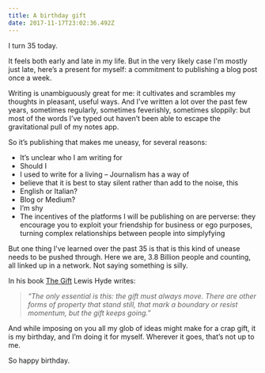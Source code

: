 ```yaml
---
title: A birthday gift
date: 2017-11-17T23:02:36.492Z
---
```

I turn 35 today.

It feels both early and late in my life. But in the very likely case  I'm mostly just late, here’s a present for myself: a commitment to publishing a blog post once a week.

Writing is unambiguously great for me: it cultivates and scrambles my thoughts in pleasant, useful ways. And I've written a lot over the past few years, sometimes regularly, sometimes feverishly, sometimes sloppily: but most of the words I’ve typed out haven’t been able to escape the gravitational pull of my notes app. 

So it’s publishing that makes me uneasy, for several reasons:

* It’s  unclear who I am writing for
* Should I
* I used to write for a living – Journalism has a way of
* believe that it is best to stay silent rather than add to the noise, this
* English or Italian? 
* Blog or Medium? 
* I’m shy
* The incentives of the platforms I will be publishing on are perverse: they encourage you to exploit your friendship for business or ego purposes, turning complex relationships between people into simplyfying

But one thing I've learned over the past 35 is that is this kind of unease needs to be pushed through. Here we are, 3.8 Billion people and counting, all linked up in a network. Not saying something is silly.

In his book [The Gift](https://www.amazon.com/Gift-Creativity-Artist-Modern-World/dp/0307279502/ref=pd_cp_14_1?_encoding=UTF8&psc=1&refRID=ET7ACV39RPR2Q3H1PYCS) Lewis Hyde writes:

> *“The only essential is this: the gift must always move. There are other forms of property that stand still, that mark a boundary or resist momentum, but the gift keeps going.”*

And while imposing on you all my glob of ideas might make for a crap gift, it is my birthday, and I’m doing it for myself. Wherever it goes, that’s not up to me. 

So happy birthday. 

